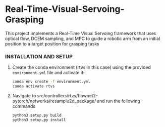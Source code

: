 # Real-Time-Visual-Servoing-Grasping
This project implements a Real-Time Visual Servoing framework that uses optical flow, DCEM sampling, and MPC to guide a robotic arm from an initial position to a target position for grasping tasks

### INSTALLATION AND SETUP

1. Create the conda environment (rtvs in this case) using the provided `environment.yml` file and activate it:
   ```bash
   conda env create -f environment.yml
   conda activate rtvs

2. Navigate to src/controllers/rtvs/flownet2-pytorch/networks/resample2d_package/ and run the following commands
   ```bash
   python3 setup.py build
   python3 setup.py install
   
   
